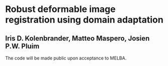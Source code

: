 # Robust deformable image registration using domain adaptation
## Iris D. Kolenbrander, Matteo Maspero, Josien P.W. Pluim 

The code will be made public upon acceptance to MELBA. 
